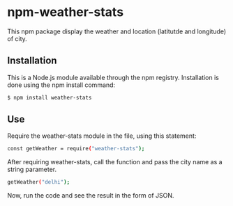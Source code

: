 # npm-weather-stats
This npm package display the weather and location (latitutde and longitude) of city.
## Installation
This is a Node.js module available through the npm registry. Installation is done using the npm install command:

```sh
$ npm install weather-stats
```

## Use
Require the weather-stats module in the file, using this statement:

```sh
const getWeather = require("weather-stats");
```
After requiring weather-stats, call the function and pass the city name as a string parameter.

```sh
getWeather("delhi");
```

Now, run the code and see the result in the form of JSON.
